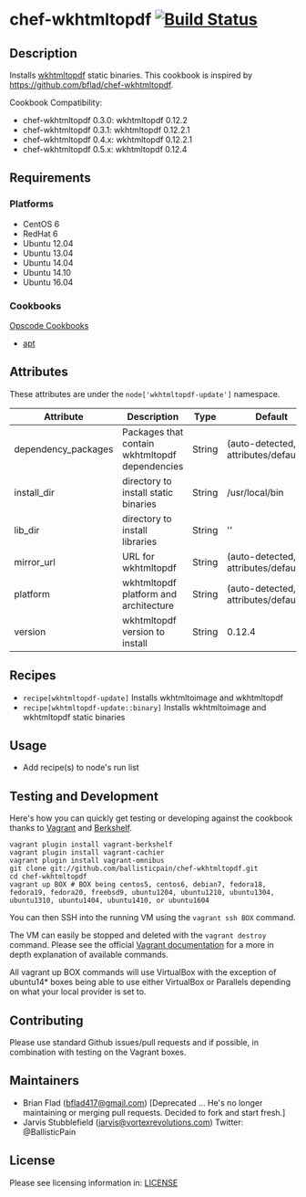 # chef-wkhtmltopdf [![Build Status](https://travis-ci.org/BallisticPain/chef-wkhtmltopdf.svg?branch=master)](http://travis-ci.org/BallisticPain/chef-wkhtmltopdf)

## Description

Installs [wkhtmltopdf](http://wkhtmltopdf.org) static binaries. This cookbook is inspired by https://github.com/bflad/chef-wkhtmltopdf.

Cookbook Compatibility:

 * chef-wkhtmltopdf 0.3.0: wkhtmltopdf 0.12.2
 * chef-wkhtmltopdf 0.3.1: wkhtmltopdf 0.12.2.1
 * chef-wkhtmltopdf 0.4.x: wkhtmltopdf 0.12.2.1
 * chef-wkhtmltopdf 0.5.x: wkhtmltopdf 0.12.4

## Requirements

### Platforms

* CentOS 6
* RedHat 6
* Ubuntu 12.04
* Ubuntu 13.04
* Ubuntu 14.04
* Ubuntu 14.10
* Ubuntu 16.04

### Cookbooks

[Opscode Cookbooks](https://github.com/opscode-cookbooks/)

* [apt](https://github.com/opscode-cookbooks/apt)

## Attributes

These attributes are under the `node['wkhtmltopdf-update']` namespace.

Attribute | Description | Type | Default
----------|-------------|------|--------
dependency_packages | Packages that contain wkhtmltopdf dependencies | String | (auto-detected, see attributes/default.rb)
install_dir | directory to install static binaries | String | /usr/local/bin
lib_dir | directory to install libraries | String | ''
mirror_url | URL for wkhtmltopdf | String | (auto-detected, see attributes/default.rb)
platform | wkhtmltopdf platform and architecture | String | (auto-detected, see attributes/default.rb)
version | wkhtmltopdf version to install | String | 0.12.4

## Recipes

* `recipe[wkhtmltopdf-update]` Installs wkhtmltoimage and wkhtmltopdf
* `recipe[wkhtmltopdf-update::binary]` Installs wkhtmltoimage and wkhtmltopdf static binaries

## Usage

* Add recipe(s) to node's run list

## Testing and Development

Here's how you can quickly get testing or developing against the cookbook thanks to [Vagrant](http://vagrantup.com/) and [Berkshelf](http://berkshelf.com/).

    vagrant plugin install vagrant-berkshelf
    vagrant plugin install vagrant-cachier
    vagrant plugin install vagrant-omnibus
    git clone git://github.com/ballisticpain/chef-wkhtmltopdf.git
    cd chef-wkhtmltopdf
    vagrant up BOX # BOX being centos5, centos6, debian7, fedora18, fedora19, fedora20, freebsd9, ubuntu1204, ubuntu1210, ubuntu1304, ubuntu1310, ubuntu1404, ubuntu1410, or ubuntu1604

You can then SSH into the running VM using the `vagrant ssh BOX` command.

The VM can easily be stopped and deleted with the `vagrant destroy` command. Please see the official [Vagrant documentation](http://docs.vagrantup.com/v2/cli/index.html) for a more in depth explanation of available commands.

All vagrant up BOX commands will use VirtualBox with the exception of ubuntu14* boxes being able to use either VirtualBox or Parallels depending on what your local provider is set to.

## Contributing

Please use standard Github issues/pull requests and if possible, in combination with testing on the Vagrant boxes.

## Maintainers

* Brian Flad (<bflad417@gmail.com>) [Deprecated ... He's no longer maintaining or merging pull requests. Decided to fork and start fresh.]
* Jarvis Stubblefield (jarvis@vortexrevolutions.com) Twitter: @BallisticPain

## License

Please see licensing information in: [LICENSE](LICENSE)
